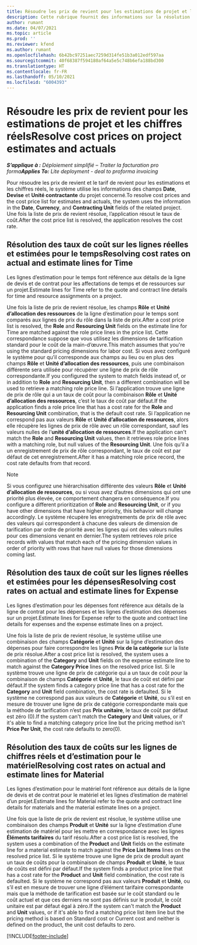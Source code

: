 ```yaml
---
title: Résoudre les prix de revient pour les estimations de projet et les chiffres réels
description: Cette rubrique fournit des informations sur la résolution des prix de revient sur les estimations et les chiffres réels de projet.
author: rumant
ms.date: 04/07/2021
ms.topic: article
ms.prod: ''
ms.reviewer: kfend
ms.author: rumant
ms.openlocfilehash: 6b42bc97251aec7259d314fe51b3a012edf597aa
ms.sourcegitcommit: 40f68387f594180af64a5e5c748b6efa188bd300
ms.translationtype: HT
ms.contentlocale: fr-FR
ms.lasthandoff: 05/10/2021
ms.locfileid: "6004393"
---
```

# <a name="resolve-cost-prices-on-project-estimates-and-actuals"></a><span data-ttu-id="0d5c4-103">Résoudre les prix de revient pour les estimations de projet et les chiffres réels</span><span class="sxs-lookup"><span data-stu-id="0d5c4-103">Resolve cost prices on project estimates and actuals</span></span> 

<span data-ttu-id="0d5c4-104">_**S’applique à :** Déploiement simplifié – Traiter la facturation pro forma_</span><span class="sxs-lookup"><span data-stu-id="0d5c4-104">_**Applies To:** Lite deployment - deal to proforma invoicing_</span></span>

<span data-ttu-id="0d5c4-105">Pour résoudre les prix de revient et le tarif de revient pour les estimations et les chiffres réels, le système utilise les informations des champs **Date**, **Devise** et **Unité contractante** du projet concerné.</span><span class="sxs-lookup"><span data-stu-id="0d5c4-105">To resolve cost prices and the cost price list for estimates and actuals, the system uses the information in the **Date**, **Currency**, and **Contracting Unit** fields of the related project.</span></span> <span data-ttu-id="0d5c4-106">Une fois la liste de prix de revient résolue, l’application résout le taux de coût.</span><span class="sxs-lookup"><span data-stu-id="0d5c4-106">After the cost price list is resolved, the application resolves the cost rate.</span></span>

## <a name="resolving-cost-rates-on-actual-and-estimate-lines-for-time"></a><span data-ttu-id="0d5c4-107">Résolution des taux de coût sur les lignes réelles et estimées pour le temps</span><span class="sxs-lookup"><span data-stu-id="0d5c4-107">Resolving cost rates on actual and estimate lines for Time</span></span>

<span data-ttu-id="0d5c4-108">Les lignes d’estimation pour le temps font référence aux détails de la ligne de devis et de contrat pour les affectations de temps et de ressources sur un projet.</span><span class="sxs-lookup"><span data-stu-id="0d5c4-108">Estimate lines for Time refer to the quote and contract line details for time and resource assignments on a project.</span></span>

<span data-ttu-id="0d5c4-109">Une fois la liste de prix de revient résolue, les champs **Rôle** et **Unité d’allocation des ressources** de la ligne d’estimation pour le temps sont comparés aux lignes de prix du rôle dans la liste de prix.</span><span class="sxs-lookup"><span data-stu-id="0d5c4-109">After a cost price list is resolved, the **Role** and **Resourcing Unit** fields on the estimate line for Time are matched against the role price lines in the price list.</span></span> <span data-ttu-id="0d5c4-110">Cette correspondance suppose que vous utilisez les dimensions de tarification standard pour le coût de la main-d’œuvre.</span><span class="sxs-lookup"><span data-stu-id="0d5c4-110">This match assumes that you're using the standard pricing dimensions for labor cost.</span></span> <span data-ttu-id="0d5c4-111">Si vous avez configuré le système pour qu’il corresponde aux champs au lieu ou en plus des champs **Rôle** et **Unité d’allocation des ressources**, puis une combinaison différente sera utilisée pour récupérer une ligne de prix de rôle correspondante.</span><span class="sxs-lookup"><span data-stu-id="0d5c4-111">If you configured the system to match fields instead of, or in addition to **Role** and **Resourcing Unit**, then a different combination will be used to retrieve a matching role price line.</span></span> <span data-ttu-id="0d5c4-112">Si l’application trouve une ligne de prix de rôle qui a un taux de coût pour la combinaison **Rôle** et **Unité d’allocation des ressources**, c’est le taux de coût par défaut.</span><span class="sxs-lookup"><span data-stu-id="0d5c4-112">If the application finds a role price line that has a cost rate for the **Role** and **Resourcing Unit** combination, that is the default cost rate.</span></span> <span data-ttu-id="0d5c4-113">Si l’application ne correspond pas aux valeurs **Rôle** et **Unité d’allocation de ressources**, alors elle récupère les lignes de prix de rôle avec un rôle correspondant, sauf les valeurs nulles de l’**unité d’allocation de ressources**.</span><span class="sxs-lookup"><span data-stu-id="0d5c4-113">If the application can't match the **Role** and **Resourcing Unit** values, then it retrieves role price lines with a matching role, but null values of the **Resourcing Unit**.</span></span> <span data-ttu-id="0d5c4-114">Une fois qu’il a un enregistrement de prix de rôle correspondant, le taux de coût est par défaut de cet enregistrement.</span><span class="sxs-lookup"><span data-stu-id="0d5c4-114">After it has a matching role price record, the cost rate defaults from that record.</span></span> 

> [!NOTE]
> <span data-ttu-id="0d5c4-115">Si vous configurez une hiérarchisation différente des valeurs **Rôle** et **Unité d’allocation de ressources**, ou si vous avez d’autres dimensions qui ont une priorité plus élevée, ce comportement changera en conséquence.</span><span class="sxs-lookup"><span data-stu-id="0d5c4-115">If you configure a different prioritization of **Role** and **Resourcing Unit**, or if you have other dimensions that have higher priority, this behavior will change accordingly.</span></span> <span data-ttu-id="0d5c4-116">Le système récupère les enregistrements de prix de rôle avec des valeurs qui correspondent à chacune des valeurs de dimension de tarification par ordre de priorité avec les lignes qui ont des valeurs nulles pour ces dimensions venant en dernier.</span><span class="sxs-lookup"><span data-stu-id="0d5c4-116">The system retrieves role price records with values that match each of the pricing dimension values in order of priority with rows that have null values for those dimensions coming last.</span></span>

## <a name="resolving-cost-rates-on-actual-and-estimate-lines-for-expense"></a><span data-ttu-id="0d5c4-117">Résolution des taux de coût sur les lignes réelles et estimées pour les dépenses</span><span class="sxs-lookup"><span data-stu-id="0d5c4-117">Resolving cost rates on actual and estimate lines for Expense</span></span>

<span data-ttu-id="0d5c4-118">Les lignes d’estimation pour les dépenses font référence aux détails de la ligne de contrat pour les dépenses et les lignes d’estimation des dépenses sur un projet.</span><span class="sxs-lookup"><span data-stu-id="0d5c4-118">Estimate lines for Expense refer to the quote and contract line details for expenses and the expense estimate lines on a project.</span></span>

<span data-ttu-id="0d5c4-119">Une fois la liste de prix de revient résolue, le système utilise une combinaison des champs **Catégorie** et **Unité** sur la ligne d’estimation des dépenses pour faire correspondre les lignes **Prix de la catégorie** sur la liste de prix résolue.</span><span class="sxs-lookup"><span data-stu-id="0d5c4-119">After a cost price list is resolved, the system uses a combination of the **Category** and **Unit** fields on the expense estimate line to match against the **Category Price** lines on the resolved price list.</span></span> <span data-ttu-id="0d5c4-120">Si le système trouve une ligne de prix de catégorie qui a un taux de coût pour la combinaison de champs **Catégorie** et **Unité**, le taux de coût est défini par défaut.</span><span class="sxs-lookup"><span data-stu-id="0d5c4-120">If the system finds a category price line that has a cost rate for the **Category** and **Unit** field combination, the cost rate is defaulted.</span></span> <span data-ttu-id="0d5c4-121">Si le système ne correspond pas aux valeurs de **Catégorie** et **Unité**, ou s’il est en mesure de trouver une ligne de prix de catégorie correspondante mais que la méthode de tarification n’est pas **Prix unitaire**, le taux de coût par défaut est zéro (0).</span><span class="sxs-lookup"><span data-stu-id="0d5c4-121">If the system can't match the **Category** and **Unit** values, or if it's able to find a matching category price line but the pricing method isn't **Price Per Unit**, the cost rate defaults to zero(0).</span></span>

## <a name="resolving-cost-rates-on-actual-and-estimate-lines-for-material"></a><span data-ttu-id="0d5c4-122">Résolution des taux de coûts sur les lignes de chiffres réels et d’estimation pour le matériel</span><span class="sxs-lookup"><span data-stu-id="0d5c4-122">Resolving cost rates on actual and estimate lines for Material</span></span>

<span data-ttu-id="0d5c4-123">Les lignes d’estimation pour le matériel font référence aux détails de la ligne de devis et de contrat pour le matériel et les lignes d’estimation de matériel d’un projet.</span><span class="sxs-lookup"><span data-stu-id="0d5c4-123">Estimate lines for Material refer to the quote and contract line details for materials and the material estimate lines on a project.</span></span>

<span data-ttu-id="0d5c4-124">Une fois que la liste de prix de revient est résolue, le système utilise une combinaison des champs **Produit** et **Unité** sur la ligne d’estimation d’une estimation de matériel pour les mettre en correspondance avec les lignes **Éléments tarifaires** du tarif résolu.</span><span class="sxs-lookup"><span data-stu-id="0d5c4-124">After a cost price list is resolved, the system uses a combination of the **Product** and **Unit** fields on the estimate line for a material estimate to match against the **Price List Items** lines on the resolved price list.</span></span> <span data-ttu-id="0d5c4-125">Si le système trouve une ligne de prix de produit ayant un taux de coûts pour la combinaison de champs **Produit** et **Unité**, le taux de coûts est défini par défaut.</span><span class="sxs-lookup"><span data-stu-id="0d5c4-125">If the system finds a product price line that has a cost rate for the **Product** and **Unit** field combination, the cost rate is defaulted.</span></span> <span data-ttu-id="0d5c4-126">Si le système ne correspond pas aux valeurs **Produit** et **Unité**, ou s’il est en mesure de trouver une ligne d’élément tarifaire correspondante mais que la méthode de tarification est basée sur le coût standard ou le coût actuel et que ces derniers ne sont pas définis sur le produit, le coût unitaire est par défaut égal à zéro.</span><span class="sxs-lookup"><span data-stu-id="0d5c4-126">If the system can't match the **Product** and **Unit** values, or if it's able to find a matching price list item line but the pricing method is based on Standard cost or Current cost and neither is defined on the product, the unit cost defaults to zero.</span></span>


[!INCLUDE[footer-include](../../includes/footer-banner.md)]
